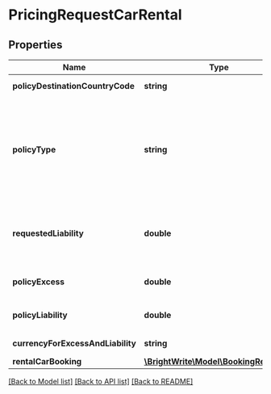 # PricingRequestCarRental

## Properties
Name | Type | Description | Notes
------------ | ------------- | ------------- | -------------
**policyDestinationCountryCode** | **string** | ISO 3166 Two Character standard | 
**policyType** | **string** | Requested policy type [ExcessReduction, CDW, Comprehensive, RoadsideAssistance, FullProtection]. This is the policy type code agreed with Partner in advance. | 
**requestedLiability** | **double** | This is the max payout for the policy requested by the partner (the Cover Amount in RC.com API) | [optional] 
**policyExcess** | **double** | Excess that the underwriter has quoted | 
**policyLiability** | **double** | Liability that the underwriter has quoted | 
**currencyForExcessAndLiability** | **string** | Three character ISO 4217 | 
**rentalCarBooking** | [**\BrightWrite\Model\BookingRentalCar**](BookingRentalCar.md) |  | 

[[Back to Model list]](../README.md#documentation-for-models) [[Back to API list]](../README.md#documentation-for-api-endpoints) [[Back to README]](../README.md)


